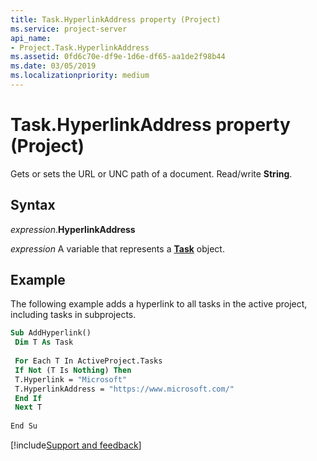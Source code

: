 ```yaml
---
title: Task.HyperlinkAddress property (Project)
ms.service: project-server
api_name:
- Project.Task.HyperlinkAddress
ms.assetid: 0fd6c70e-df9e-1d6e-df65-aa1de2f98b44
ms.date: 03/05/2019
ms.localizationpriority: medium
---
```



# Task.HyperlinkAddress property (Project)

Gets or sets the URL or UNC path of a document. Read/write **String**.


## Syntax

_expression_.**HyperlinkAddress**

_expression_ A variable that represents a **[Task](Project.Task.md)** object.


## Example

The following example adds a hyperlink to all tasks in the active project, including tasks in subprojects.

```vb
Sub AddHyperlink() 
 Dim T As Task 
 
 For Each T In ActiveProject.Tasks 
 If Not (T Is Nothing) Then 
 T.Hyperlink = "Microsoft" 
 T.HyperlinkAddress = "https://www.microsoft.com/" 
 End If 
 Next T 
 
End Su
```


[!include[Support and feedback](~/includes/feedback-boilerplate.md)]